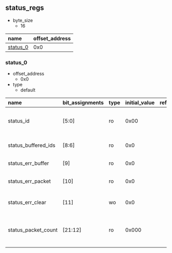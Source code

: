 ## status_regs

* byte_size
    * 16

|name|offset_address|
|:--|:--|
|[status_0](#status_regs-status_0)|0x0|

### <div id="status_regs-status_0"></div>status_0

* offset_address
    * 0x0
* type
    * default

|name|bit_assignments|type|initial_value|reference|labels|comment|
|:--|:--|:--|:--|:--|:--|:--|
|status_id|[5:0]|ro|0x00|||Contains last ID Value in ID Buffer|
|status_buffered_ids|[8:6]|ro|0x0|||Number of IDs in ID Buffer|
|status_err_buffer|[9]|ro|0x0|||ID Buffer Error|
|status_err_packet|[10]|ro|0x0|||Dropped Packet Error|
|status_err_clear|[11]|wo|0x0|||Clear Error Flags|
|status_packet_count|[21:12]|ro|0x000|||Number of Packets Passed Through|
